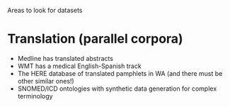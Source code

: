 Areas to look for datasets

# Translation (parallel corpora)

- Medline has translated abstracts
- WMT has a medical English-Spanish track
- The HERE database of translated pamphlets in WA (and there must be other similar ones!)
- SNOMED/ICD ontologies with synthetic data generation for complex terminology
